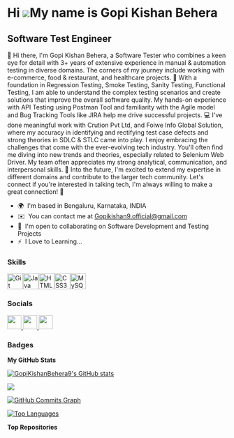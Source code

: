 Hi ![](https://user-images.githubusercontent.com/18350557/176309783-0785949b-9127-417c-8b55-ab5a4333674e.gif)My name is Gopi Kishan Behera
==========================================================================================================================================

Software Test Engineer
----------------------

👋 Hi there, I'm Gopi Kishan Behera, a Software Tester who combines a keen eye for detail with 3+ years of extensive experience in manual & automation testing in diverse domains. The corners of my journey include working with e-commerce, food & restaurant, and healthcare projects. 🎯 With a foundation in Regression Testing, Smoke Testing, Sanity Testing, Functional Testing, I am able to understand the complex testing scenarios and create solutions that improve the overall software quality. My hands-on experience with API Testing using Postman Tool and familiarity with the Agile model and Bug Tracking Tools like JIRA help me drive successful projects. 💻 I've done meaningful work with Crution Pvt Ltd, and Foiwe Info Global Solution, where my accuracy in identifying and rectifying test case defects and strong theories in SDLC & STLC came into play. I enjoy embracing the challenges that come with the ever-evolving tech industry. You'll often find me diving into new trends and theories, especially related to Selenium Web Driver. My team often appreciates my strong analytical, communication, and interpersonal skills. 👥 Into the future, I'm excited to extend my expertise in different domains and contribute to the larger tech community. Let's connect if you're interested in talking tech, I'm always willing to make a great connection! 🔗

* 🌍  I'm based in Bengaluru, Karnataka, INDIA
* ✉️  You can contact me at [Gopikishan9.official@gmail.com](mailto:Gopikishan9.official@gmail.com)
* 🤝  I'm open to collaborating on Software Development and Testing Projects
* ⚡  I Love to Learning...

### Skills


<p align="left">
<a href="https://git-scm.com/" target="_blank" rel="noreferrer"><img src="https://raw.githubusercontent.com/danielcranney/readme-generator/main/public/icons/skills/git-colored.svg" width="36" height="36" alt="Git" /></a><a href="https://www.oracle.com/java/" target="_blank" rel="noreferrer"><img src="https://raw.githubusercontent.com/danielcranney/readme-generator/main/public/icons/skills/java-colored.svg" width="36" height="36" alt="Java" /></a><a href="https://developer.mozilla.org/en-US/docs/Glossary/HTML5" target="_blank" rel="noreferrer"><img src="https://raw.githubusercontent.com/danielcranney/readme-generator/main/public/icons/skills/html5-colored.svg" width="36" height="36" alt="HTML5" /></a><a href="https://www.w3.org/TR/CSS/#css" target="_blank" rel="noreferrer"><img src="https://raw.githubusercontent.com/danielcranney/readme-generator/main/public/icons/skills/css3-colored.svg" width="36" height="36" alt="CSS3" /></a><a href="https://www.mysql.com/" target="_blank" rel="noreferrer"><img src="https://raw.githubusercontent.com/danielcranney/readme-generator/main/public/icons/skills/mysql-colored.svg" width="36" height="36" alt="MySQL" /></a>
</p>


### Socials

<p align="left"> <a href="https://www.github.com/GopiKishanBehera9" target="_blank" rel="noreferrer"> <picture> <source media="(prefers-color-scheme: dark)" srcset="https://raw.githubusercontent.com/danielcranney/readme-generator/main/public/icons/socials/github-dark.svg" /> <source media="(prefers-color-scheme: light)" srcset="https://raw.githubusercontent.com/danielcranney/readme-generator/main/public/icons/socials/github.svg" /> <img src="https://raw.githubusercontent.com/danielcranney/readme-generator/main/public/icons/socials/github.svg" width="32" height="32" /> </picture> </a> <a href="https://www.linkedin.com/in/gopikishanbehera" target="_blank" rel="noreferrer"> <picture> <source media="(prefers-color-scheme: dark)" srcset="https://raw.githubusercontent.com/danielcranney/readme-generator/main/public/icons/socials/linkedin-dark.svg" /> <source media="(prefers-color-scheme: light)" srcset="https://raw.githubusercontent.com/danielcranney/readme-generator/main/public/icons/socials/linkedin.svg" /> <img src="https://raw.githubusercontent.com/danielcranney/readme-generator/main/public/icons/socials/linkedin.svg" width="32" height="32" /> </picture> </a> <a href="https://www.x.com/GopiKishanB99" target="_blank" rel="noreferrer"> <picture> <source media="(prefers-color-scheme: dark)" srcset="https://raw.githubusercontent.com/danielcranney/readme-generator/main/public/icons/socials/twitter-dark.svg" /> <source media="(prefers-color-scheme: light)" srcset="https://raw.githubusercontent.com/danielcranney/readme-generator/main/public/icons/socials/twitter.svg" /> <img src="https://raw.githubusercontent.com/danielcranney/readme-generator/main/public/icons/socials/twitter.svg" width="32" height="32" /> </picture> </a></p>

### Badges

<b>My GitHub Stats</b>

<a href="http://www.github.com/GopiKishanBehera9"><img src="https://github-readme-stats.vercel.app/api?username=GopiKishanBehera9&show_icons=true&hide=&count_private=true&title_color=3382ed&text_color=ffffff&icon_color=6366f1&bg_color=0f172a&hide_border=true&show_icons=true" alt="GopiKishanBehera9's GitHub stats" /></a>

<a href="http://www.github.com/GopiKishanBehera9"><img src="https://github-readme-streak-stats.herokuapp.com/?user=GopiKishanBehera9&stroke=ffffff&background=0f172a&ring=3382ed&fire=3382ed&currStreakNum=ffffff&currStreakLabel=3382ed&sideNums=ffffff&sideLabels=ffffff&dates=ffffff&hide_border=true" /></a>

<a href="http://www.github.com/GopiKishanBehera9"><img src="https://github-readme-activity-graph.cyclic.app/graph?username=GopiKishanBehera9&bg_color=0f172a&color=ffffff&line=6366f1&point=ffffff&area_color=0f172a&area=true&hide_border=true&custom_title=GitHub%20Commits%20Graph" alt="GitHub Commits Graph" /></a>

<a href="https://github.com/GopiKishanBehera9" align="left"><img src="https://github-readme-stats.vercel.app/api/top-langs/?username=GopiKishanBehera9&langs_count=10&title_color=3382ed&text_color=ffffff&icon_color=6366f1&bg_color=0f172a&hide_border=true&locale=en&custom_title=Top%20%Languages" alt="Top Languages" /></a>

<b>Top Repositories</b>

<div width="100%" align="center"></div><br /><br /><br /><br /><br /><br /><br />
